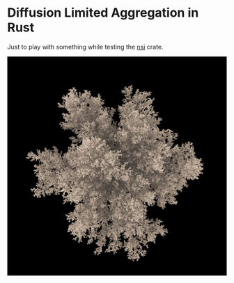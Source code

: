 # Diffusion Limited Aggregation in Rust

Just to play with something while testing the [nsi](https://crates.io/crates/nsi) crate.

![Result of rendering with 3Delight|NSI from within the tool](dla.jpg)
